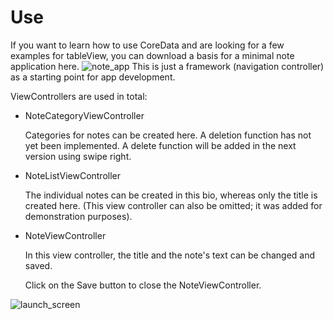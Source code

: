 # Use

If you want to learn how to use CoreData and are looking for a few examples for tableView, you can download a basis for a minimal note application here.
![note_app](https://github.com/SevenAndrew/Notify-iOS17/assets/82178604/d8854683-3e32-447f-a644-cfdbe29b80cb)
This is just a framework (navigation controller) as a starting point for app development.

ViewControllers are used in total:

* NoteCategoryViewController

  Categories for notes can be created here. A deletion function has not yet been implemented. A delete function will be added in the next version using swipe right.

* NoteListViewController

  The individual notes can be created in this bio, whereas only the title is created here.
  (This view controller can also be omitted; it was added for demonstration purposes).

* NoteViewController

  In this view controller, the title and the note's text can be changed and saved.

  Click on the Save button to close the NoteViewController.
  
![launch_screen](https://github.com/SevenAndrew/Notify-iOS17/assets/82178604/90a92530-c08b-4776-a873-8fe73056a61d)
